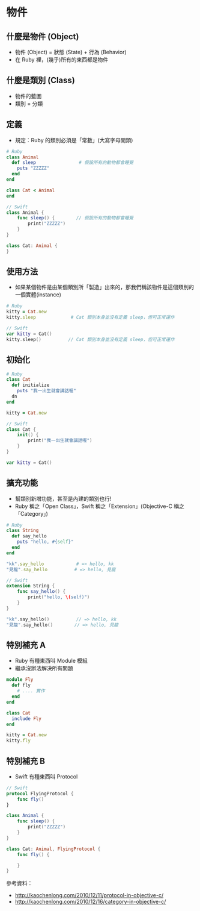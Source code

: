 # 物件

## 什麼是物件 (Object)

* 物件 (Object) = 狀態 (State) + 行為 (Behavior)
* 在 Ruby 裡，(幾乎)所有的東西都是物件

## 什麼是類別 (Class)

* 物件的藍圖
* 類別 = 分類

## 定義

* 規定：Ruby 的類別必須是「常數」(大寫字母開頭)

```ruby
# Ruby
class Animal
  def sleep                # 假設所有的動物都會睡覺
    puts "ZZZZZ"
  end
end

class Cat < Animal
end
```

```swift
// Swift
class Animal {
    func sleep() {        // 假設所有的動物都會睡覺
        print("ZZZZZ")
    }
}

class Cat: Animal {
}
```

## 使用方法

* 如果某個物件是由某個類別所「製造」出來的，那我們稱該物件是這個類別的一個實體(instance)

```ruby
# Ruby
kitty = Cat.new
kitty.sleep             # Cat 類別本身並沒有定義 sleep，但可正常運作
```

```swift
// Swift
var kitty = Cat()
kitty.sleep()          // Cat 類別本身並沒有定義 sleep，但可正常運作
```

## 初始化

```ruby
# Ruby
class Cat
  def initialize
    puts "我一出生就會講話喔"
  dn
end

kitty = Cat.new
```

```swift
// Swift
class Cat {
    init() {
        print("我一出生就會講話喔")
    }
}

var kitty = Cat()
```

## 擴充功能

* 幫類別新增功能，甚至是內建的類別也行!
* Ruby 稱之「Open Class」，Swift 稱之「Extension」(Objective-C 稱之「Category」)

```ruby
# Ruby
class String
  def say_hello
    puts "hello, #{self}"
  end
end

"kk".say_hello            # => hello, kk
"見龍".say_hello          # => hello, 見龍
```

```swift
// Swift
extension String {
    func say_hello() {
        print("hello, \(self)")
    }
}

"kk".say_hello()          // => hello, kk
"見龍".say_hello()        // => hello, 見龍
```

## 特別補充 A

* Ruby 有種東西叫 Module 模組
* 繼承沒辦法解決所有問題

```ruby
module Fly
  def fly
    # .... 實作
  end
end

class Cat
  include Fly
end

kitty = Cat.new
kitty.fly
```

## 特別補充 B

* Swift 有種東西叫 Protocol

```swift
// Swift
protocol FlyingProtocol {
    func fly()
}

class Animal {
    func sleep() {
        print("ZZZZZ")
    }
}

class Cat: Animal, FlyingProtocol {
    func fly() {

    }
}
```

參考資料：

* http://kaochenlong.com/2010/12/11/protocol-in-objective-c/
* http://kaochenlong.com/2010/12/16/category-in-objective-c/

